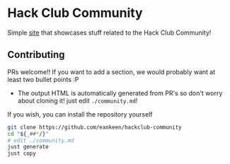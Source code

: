 # Hack Club Community

Simple [site](https://eankeen.github.io/hackclub-community) that showcases stuff related to the Hack Club Community!

## Contributing

PRs welcome!! If you want to add a section, we would probably want at least two bullet points :P
  - The output HTML is automatically generated from PR's so don't worry about cloning it! just edit `./community.md`!

If you wish, you can install the repository yourself

```sh
git clone https://github.com/eankeen/hackclub-community
cd "${_##*/}"
# edit ./community.md
just generate
just copy
```
